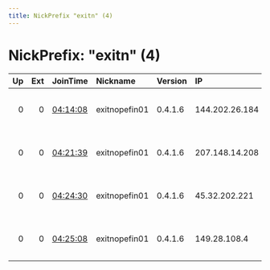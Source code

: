 ```yaml
---
title: NickPrefix "exitn" (4)
---
```


# NickPrefix: "exitn" (4)

|   Up |   Ext | JoinTime                                                                                            | Nickname      | Version   | IP             | AS          | CC   |   ORp |   Dirp | OS    | Contact                       |   eFamMembers |
|-----:|------:|:----------------------------------------------------------------------------------------------------|:--------------|:----------|:---------------|:------------|:-----|------:|-------:|:------|:------------------------------|--------------:|
|    0 |     0 | [04:14:08](https://metrics.torproject.org/rs.html#details/F2143B33A6C045EC143F9B71A03D367C5D555024) | exitnopefin01 | 0.4.1.6   | 144.202.26.184 | Choopa, LLC | us   |  9001 |      0 | Linux | fuckclown at gfy tor-relay.co |             1 |
|    0 |     0 | [04:21:39](https://metrics.torproject.org/rs.html#details/4826E199C8A58470D276BBC1891BD089C3AE4C3C) | exitnopefin01 | 0.4.1.6   | 207.148.14.208 | Choopa, LLC | us   |  9001 |      0 | Linux | fuckclown at gfy tor-relay.co |             1 |
|    0 |     0 | [04:24:30](https://metrics.torproject.org/rs.html#details/F77AC8E025EA0C77AD89E8E552C2DA7B53285880) | exitnopefin01 | 0.4.1.6   | 45.32.202.221  | Choopa, LLC | us   |  9001 |      0 | Linux | fuckclown at gfy tor-relay.co |             1 |
|    0 |     0 | [04:25:08](https://metrics.torproject.org/rs.html#details/6D9945872C85472F2B2C7D6C4F7A5C891D3B2440) | exitnopefin01 | 0.4.1.6   | 149.28.108.4   | Choopa, LLC | us   |  9001 |      0 | Linux | fuckclown at gfy tor-relay.co |             1 |
